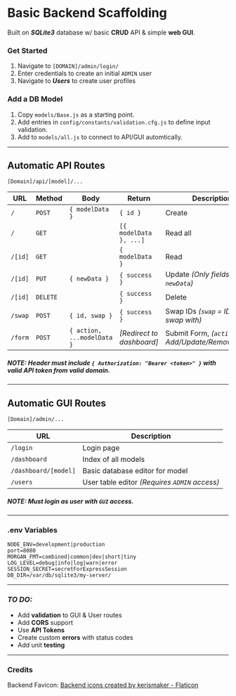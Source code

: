 # Basic Backend Scaffolding

Built on ***SQLite3*** database w/ basic **CRUD** API & simple **web GUI**.

### Get Started
 1. Navigate to `[DOMAIN]/admin/login/`
 2. Enter credentials to create an initial `ADMIN` user
 3. Navigate to ***Users*** to create user profiles

### Add a DB Model
 1. Copy `models/Base.js` as a starting point.
 2. Add entries in `config/constants/validation.cfg.js` to define input validation.
 3. Add to `models/all.js` to connect to API/GUI automtically.

---

## Automatic API Routes
`[Domain]/api/[model]/...`

| URL | Method | Body | Return | Description |
|------|------|------|------|------|
|`/`|`POST`|`{ modelData }`|`{ id }`|Create|
|`/`|`GET`| |`[{ modelData }, ...]`|Read all|
|`/[id]`|`GET`| |`{ modelData }`|Read|
|`/[id]`|`PUT`|`{ newData }`|`{ success }`|Update _(Only fields in `newData`)_|
|`/[id]`|`DELETE`| |`{ success }`|Delete|
|`/swap`|`POST`|`{ id, swap }`|`{ success }`|Swap IDs _(`swap` = ID to swap with)_|
|`/form`|`POST`|`{ action, ...modelData }`|_[Redirect to dashboard]_|Submit Form, _(`action` = Add/Update/Remove/Reset)_|
##### _**NOTE:** Header must include `{ Authorization: "Bearer <token>" }` with valid API token from valid domain._

---

## Automatic GUI Routes
`[Domain]/admin/...`

| URL | Description |
|------|------|
|`/login`|Login page|
|`/dashboard`|Index of all models|
|`/dashboard/[model]`|Basic database editor for model|
|`/users`|User table editor _(Requires `ADMIN` access)_|
##### _**NOTE:** Must login as user with `GUI` access._

---

### .env Variables
```
NODE_ENV=development|production
port=8080
MORGAN_FMT=combined|common|dev|short|tiny
LOG_LEVEL=debug|info|log|warn|error
SESSION_SECRET=secretForExpressSession
DB_DIR=/var/db/sqlite3/my-server/
```

---

### *TO DO:*
 - Add **validation** to GUI & User routes
 - Add **CORS** support
 - Use **API Tokens**
 - Create custom **errors** with status codes
 - Add unit **testing**

---

### Credits
Backend Favicon: [Backend icons created by kerismaker - Flaticon](https://www.flaticon.com/free-icons/backend)